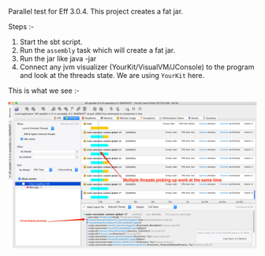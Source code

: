 Parallel test for Eff 3.0.4. This project creates a fat jar.

Steps :-
1. Start the sbt script. 
2. Run the `assembly` task which will create a fat jar.
3. Run the jar like java -jar <jarname>
4. Connect any jvm visualizer (YourKit/VisualVM/JConsole) to the program and look at the threads state. We are using `YourKit` here.

This is what we see :-

![ThreadStack](./ThreadStack.png)